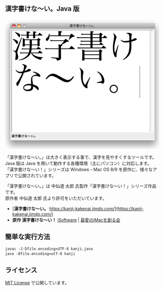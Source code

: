 ## 漢字書けな～い。Java 版

![macOS での実行](/screenshot.jpg)

「漢字書けな～い。」は大きく表示する事で、漢字を見やすくするツールです。<br />
Java 版は Java を用いて動作する各種環境（主にパソコン）に対応します。<br />
「漢字書けな～い！」シリーズは Windows・Mac OS 8/9 を原作に、様々なアプリで公開されています。

「漢字書けな～い。」は 中仙道 太郎 氏製作「漢字書けな〜い！」シリーズ作品です。<br />
原作者 中仙道 太郎 氏より許可をいただいています。

- [**漢字書けな～い。** https://kanji-kakenai.jimdo.com/](https://kanji-kakenai.jimdo.com/)
- **原作 漢字書けな～い！** [iSoftware](http://nakasendo.com/isoft.html) | [最愛のiMacを創る会](http://nakasendo.com/) 

## 簡単な実行方法

```
javac -J-Dfile.encoding=UTF-8 kanji.java
java -Dfile.encoding=utf-8 kanji
```

## ライセンス

[MIT License](/LICENSE) で公開しています。

